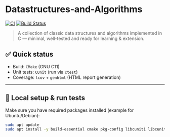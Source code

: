 
# Datastructures-and-Algorithms

[![CI](https://github.com/dungtran09/Datastructures-and-Algorithms/actions/workflows/ci.yml/badge.svg)](https://github.com/dungtran09/Datastructures-and-Algorithms/actions/workflows/ci.yml/badge.svg?branch=main)
[![Build Status](https://img.shields.io/github/actions/workflow/status/dungtran09/Datastructures-and-Algorithms/ci.yml?branch=main)](https://github.com/dungtran09/Datastructures-and-Algorithms/actions/workflows/ci.yml)


> A collection of classic data structures and algorithms implemented in C — minimal, well-tested and ready for learning & extension.

## ✅ Quick status
- Build: `CMake` (GNU C11)
- Unit tests: `CUnit` (run via `ctest`)
- Coverage: `lcov` + `genhtml` (HTML report generation)

---

## 🔧 Local setup & run tests

Make sure you have required packages installed (example for Ubuntu/Debian):

```bash
sudo apt update
sudo apt install -y build-essential cmake pkg-config libcunit1 libcunit1-dev lcov

